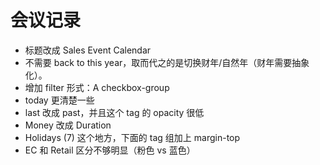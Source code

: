 # 会议记录


- 标题改成 Sales Event Calendar
- 不需要 back to this year，取而代之的是切换财年/自然年（财年需要抽象化）。
- 增加 filter 形式：A checkbox-group
- today 更清楚一些
- last 改成 past，并且这个 tag 的 opacity 很低
- Money 改成 Duration
- Holidays (7) 这个地方，下面的 tag 组加上 margin-top
- EC 和 Retail 区分不够明显（粉色 vs 蓝色）

